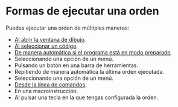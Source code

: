 # Formas de ejecutar una orden

Puedes ejecutar una orden de múltiples maneras:

* [Al abrir la ventana de dibujo](al-abrir-una-ventana-de-dibujo.md).
* [Al seleccionar un código](al-seleccionar-un-codigo.md).
* [De manera automática si el programa está en modo preparado](de-manera-automatica/).
* Seleccionando una opción de un menú.
* Pulsando un botón en una barra de herramientas.
* Repitiendo de manera automática la última orden ejecutada.
* Seleccionando una opción de un menú.
* [Desde la línea de comandos](ejecutar-una-orden-desde-la-linea-de-comandos/).
* En una macroinstrucción.
* Al pulsar una tecla en la que tengas configurada la orden.

